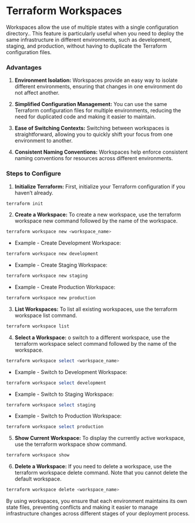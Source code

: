 # Terraform Workspaces

Workspaces allow the use of multiple states with a single configuration directory.. This feature is particularly useful when you need to deploy the same infrastructure in different environments, such as development, staging, and production, without having to duplicate the Terraform configuration files.

### Advantages
1. **Environment Isolation:**
Workspaces provide an easy way to isolate different environments, ensuring that changes in one environment do not affect another.

2. **Simplified Configuration Management:**
You can use the same Terraform configuration files for multiple environments, reducing the need for duplicated code and making it easier to maintain.

3. **Ease of Switching Contexts:**
Switching between workspaces is straightforward, allowing you to quickly shift your focus from one environment to another.

4. **Consistent Naming Conventions:**
Workspaces help enforce consistent naming conventions for resources across different environments.


### Steps to Configure

1. **Initialize Terraform:**
First, initialize your Terraform configuration if you haven’t already.

```powershell
terraform init
```

2. **Create a Workspace:**
To create a new workspace, use the terraform workspace new command followed by the name of the workspace.

```powershell
terraform workspace new <workspace_name>
```

- Example - Create Development Workspace:
```powershell
terraform workspace new development
```

- Example - Create Staging Workspace:
```powershell
terraform workspace new staging
```

- Example - Create Production Workspace:
```powershell
terraform workspace new production
```

3. **List Workspaces:**
To list all existing workspaces, use the terraform workspace list command.

```powershell
terraform workspace list
```

4. **Select a Workspace:**
o switch to a different workspace, use the terraform workspace select command followed by the name of the workspace.

```powershell
terraform workspace select <workspace_name>
```

- Example - Switch to Development Workspace:
```powershell
terraform workspace select development
```

- Example - Switch to Staging Workspace:
```powershell
terraform workspace select staging
```

- Example - Switch to Production Workspace:
```powershell
terraform workspace select production
```

5. **Show Current Workspace:**
To display the currently active workspace, use the terraform workspace show command.

```powershell
terraform workspace show
```

6. **Delete a Workspace:**
If you need to delete a workspace, use the terraform workspace delete command. Note that you cannot delete the default workspace.

```powershell
terraform workspace delete <workspace_name>
```

By using workspaces, you ensure that each environment maintains its own state files, preventing conflicts and making it easier to manage infrastructure changes across different stages of your deployment process.